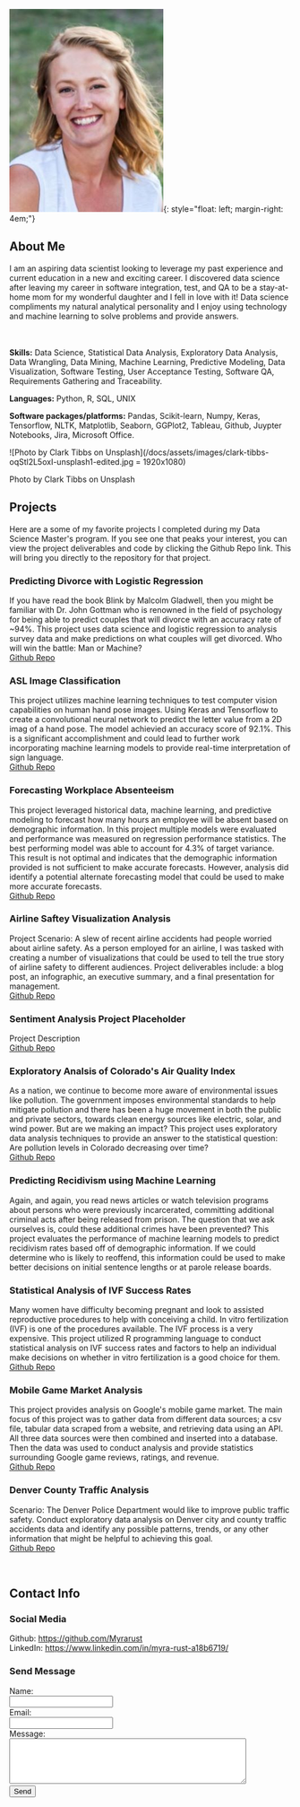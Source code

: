 ![Hi! I'm Myra](/docs/assets/images/pages_headshot2.jpg){: style="float: left; margin-right: 4em;"}
## About Me

I am an aspiring data scientist looking to leverage my past experience and current education in a new and exciting career. I discovered data science after leaving my career in software integration, test, and QA to be a stay-at-home mom for my wonderful daughter and I fell in love with it! Data science compliments my natural analytical personality and I enjoy using technology and machine learning to solve problems and provide answers. 

<br><br>**Skills:** Data Science, Statistical Data Analysis, Exploratory Data Analysis, Data Wrangling, Data Mining, Machine Learning, Predictive Modeling, Data Visualization, Software Testing, User Acceptance Testing, Software QA, Requirements Gathering and Traceability.<br>

**Languages:** Python, R, SQL, UNIX<br>

**Software packages/platforms:** Pandas, Scikit-learn, Numpy, Keras, Tensorflow, NLTK, Matplotlib, Seaborn, GGPlot2, Tableau, Github, Juypter Notebooks, Jira, Microsoft Office.<br>


![Photo by Clark Tibbs on Unsplash](/docs/assets/images/clark-tibbs-oqStl2L5oxI-unsplash1-edited.jpg = 1920x1080)

Photo by Clark Tibbs on Unsplash

## Projects

Here are a some of my favorite projects I completed during my Data Science Master's program. If you see one that peaks your interest, you can view the project deliverables and code by clicking the Github Repo link. This will bring you directly to the repository for that project.  

<html>
   <body>
      <h3>Predicting Divorce with Logistic Regression</h3>
      <p>
         If you have read the book Blink by Malcolm Gladwell, then you might be familiar with Dr. John Gottman who is renowned in the field of psychology for being able to predict couples that will divorce with an accuracy rate of ~94%. This project uses data science and logistic regression to analysis survey data and make predictions on what couples will get divorced. Who will win the battle: Man or Machine? 
         <br><a href="placeholder">Github Repo</a></p>
   </body>      
   <body>
      <h3>ASL Image Classification</h3>
      <p>
         This project utilizes machine learning techniques to test computer vision capabilities on human hand pose images. Using Keras and Tensorflow to create a convolutional neural network to predict the letter value from a 2D imag of a hand pose. The model achievied an accuracy score of 92.1%. This is a significant accomplishment and could lead to further work incorporating machine learning models to provide real-time interpretation of sign language. 
         <br><a href="placeholder">Github Repo</a></p>
   </body>   
   <body>
      <h3>Forecasting Workplace Absenteeism</h3>
      <p>
         This project leveraged historical data, machine learning, and predictive modeling to forecast how many hours an employee will be absent based on demographic information. In this project multiple models were evaluated and performance was measured on regression performance statistics. The best performing model was able to account for 4.3% of target variance. This result is not optimal and indicates that the demographic information provided is not sufficient to make accurate forecasts. However, analysis did identify a potential alternate forecasting model that could be used to make more accurate forecasts. 
         <br><a href="placeholder">Github Repo</a></p>
   </body>   
   <body>
      <h3>Airline Saftey Visualization Analysis</h3>
      <p>
         Project Scenario: A slew of recent airline accidents had people worried about airline safety. As a person employed for an airline, I was tasked with creating a number of visualizations that could be used to tell the true story of airline safety to different audiences. Project deliverables include: a blog post, an infographic, an executive summary, and a final presentation for management. 
         <br><a href="placeholder">Github Repo</a></p>
   </body>
   <body>
      <h3>Sentiment Analysis Project Placeholder</h3>
      <p>
         Project Description 
         <br><a href="placeholder">Github Repo</a></p>
   </body>  
   <body>
      <h3>Exploratory Analsis of Colorado's Air Quality Index</h3>
      <p>
         As a nation, we continue to become more aware of environmental issues like pollution. The government imposes environmental standards to help mitigate pollution and there has been a huge movement in both the public and private sectors, towards clean energy sources like electric, solar, and wind power. But are we making an impact? This project uses exploratory data analysis techniques to provide an answer to the statistical question: Are pollution levels in Colorado decreasing over time?
         <br><a href="placeholder">Github Repo</a></p>
   </body>   
   <body>
      <h3>Predicting Recidivism using Machine Learning</h3>
      <p>
         Again, and again, you read news articles or watch television programs about persons who were previously incarcerated, committing additional criminal acts after being released from prison. The question that we ask ourselves is, could these additional crimes have been prevented? This project evaluates the performance of machine learning models to predict recidivism rates based off of demographic information. If we could determine who is likely to reoffend, this information could be used to make better decisions  on initial sentence lengths or at parole release boards.  
   </body>   
   <body>
      <h3>Statistical Analysis of IVF Success Rates</h3>
      <p>
         Many women have difficulty becoming pregnant and look to assisted reproductive procedures to help with conceiving a child. In vitro fertilization (IVF) is one of the procedures available. The IVF process is a very expensive. This project utilized R programming language to conduct statistical analysis on IVF success rates and factors to help an individual make decisions on whether in vitro fertilization is a good choice for them.
         <br><a href="https://github.com/Myrarust/IVF-Success-Rate-Statistical-Analysis">Github Repo</a></p>
   </body>
   <body>
      <h3>Mobile Game Market Analysis</h3>
      <p>
         This project provides analysis on Google's mobile game market. The main focus of this project was to gather data from different data sources; a csv file, tabular data scraped from a website, and retrieving data using an API. All three data sources were then combined and inserted into a database. Then the data was used to conduct analysis and provide statistics surrounding Google game reviews, ratings, and revenue. 
         <br><a href="placeholder">Github Repo</a></p>
   </body>  
   <body>
      <h3>Denver County Traffic Analysis</h3>
      <p>
         Scenario: The Denver Police Department would like to improve public traffic safety. Conduct exploratory data analysis on Denver city and county traffic accidents data and identify any possible patterns, trends, or any other information that might be helpful to achieving this goal.  
         <br><a href="placeholder">Github Repo</a>
      </p>
   </body>
</html><br>
<html>
  <body>
    <h2>Contact Info</h2>
    <p>
      <h3>Social Media</h3>
      Github: <a href="https://github.com/Myrarust">https://github.com/Myrarust</a><br>
      LinkedIn: <a href="https://www.linkedin.com/in/myra-rust-a18b6719/">https://www.linkedin.com/in/myra-rust-a18b6719/</a><br>
    </p>
    <h3>Send Message</h3>
    <p>
<form
  action="https://formspree.io/f/mrgrdplp"
  method="POST"
>
  <label>
    Name:     
    <br><input type="text" name="name" required="">
  </label>
  <label>
    <br>Email:    
    <br><input type="email" name="_replyto" required="">
  </label>
  <label>
    <br>Message:  
    <br><textarea name="message" rows="5" cols="50"></textarea>
  </label>
  <!-- your other form fields go here -->
  <br><button type="submit">Send</button>
    </form></p></body></html>

